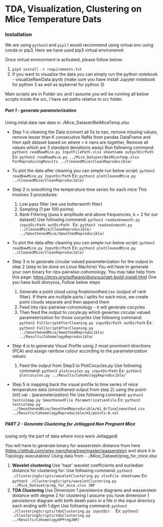 # TDA, Visualization, Clustering on Mice Temperature Dats

### Installation
We are using `python3` and `pip3`
I would recommend using virtual env using conda or pip3. Here we have used pip3 virtual environemnt

Once virtual environment is activated, please follow below:
1. `pip3 install -r requirements.txt`
2. If you want to visualize the data you can simply run the python notebook - visualizeRawData.ipynb (make sure you have install Jupyter notebook for python 3 as well as ipykernel for python 3)

Main scripts are in Folder src and I assume you will be running all below scripts inside the src, I have set paths relative to src folder.

##### Part 1 - generate parameterization
Using intial data raw data in ./Mice_Dataset/BeiMiceTemp.xlsx
* Step 1 is cleaning the Data 
    (convert all 0s to nan, remove missing values, remove lesser than K consecutive NaNs from pandas DataFrame and then split dataset based on where > k nans are together, Remove all values which are 3 standard deviations away)
    Run following command:
    `python3 readRawMice.py InputFilePath.xlsx sheetname outputDirPath`
    Ex: `python3 readRawMice.py ../Mice_Dataset/BeiMiceTemp.xlsx ForReproducingResults ../CleanedMice/CleanReproducible/`

* To plot the data after cleaning you can simple run below script:
    `python3 readRawMice.py InputDirPath`
    Ex: `python3 plotCleanedMice.py ../CleanedMice/CleanReproducible/ `

* Step 2 is smoothing the temperature time series for each mice
   This involves 3 procedures:
   1. Low pass filter (we use butterworth filter)
   2. Sampling (1 per 100 points)
   3. Rank Filtering (pass k amplitude and above frequencies, k = 2 for our dataset)
   Use following command:
   `python3 readandsmooth.py inputDirPath outDirPath `
   Ex: `python3 readandsmooth.py ../CleanedMice/CleanReproducible/ ../SmoothenedMice/SmoothedReproducible/  `

* To plot the data after cleaning you can simple run below script:
    `python3 readRawMice.py InputDirPath`
    Ex: `python3 plotCleanedMice.py ../CleanedMice/CleanReproducible/ `

* Step 3 is to generate circular valued parameterization for the output in step 2 (step to be done on Linux Machine)
You will have to generate your own binary for rips-pairwise-cohomology. You may take help from this page: https://mrzv.org/software/dionysus/get-build-install.html
One you have built dionysus, Follow below steps
    1. Generate a point cloud using finalsmoothed.csv (output of rank filter). If there are multiple parts / splits for each mice, we create point clouds separate and then append them
    2. Feed into rips-pairwise-cohomology - it will generate cocycles
    3. Then feed the output to cocyle.py which genertes circular valued parameterization for those cocycles
    Use following command:
    `python3 FullScriptAfterCleaning.py inputDirPath outDirPath`
    Ex: `python3 FullScriptAfterCleaning.py ../SmoothenedMice/SmoothedReproducible/ ../Results/CohomologyReproducible/`

* Step 4 is to generate Visual Profile using 2 most prominent directions (PCA) and assign rainbow colour according to the parameterization values:
    1. Feed the output from Step3 to PlotCocycles.py
    Use following command:
    `python3 plotcocyles.py inputDirPath`
    Ex: `python3 plotcocyles.py ../Results/CohomologyReproducible/`

* Step 5 is mapping back the visual profile to time series of mice temperature data (smoothened output from step 2)
using the point-(int).val - (parameterization) file
    Use following command:
    `python3 testcolmap.py SmoothenedFile ParametrizationFile`
    Ex: `python3 testcolmap.py ../SmoothenedMice/SmoothedReproducible/m1_0/finalsmoothed.csv ../Results/CohomologyReproducible/m1/points-0.val`

##### PART 2 - Generate Clustering for Jetlagged Non Pregnant Mice
(using only the part of data where mice were Jetlagged)

You will have to generate binary for wasserstein distance from here (https://github.com/grey-narn/hera/tree/master/wasserstein)
and store it in Topology executables!
Using data from - ./Mice_Dataset/preg_for_mice.xlsx
1. **Wavelet clustering**
Use 'haar' wavelet coefficients and eucledian distance for clustering for:
Use following command:
`python3 ./ClusteringScripts/waveletClustering.py xlsxFile sheetname`
Ex: `python3 ./ClusteringScripts/waveletClustering.py ../Mice_Dataset/preg_for_mice.xlsx JNP`
2. **TDA Clustering**
Use Dimension 1 persistence diagrams and wasserstein distance with degree 2 for clustering
I assume you have dimension 1 persistence diagram with birth death pairs in a file in the input directory each ending with 1.dgm
Use following command:
`python3 ./ClusteringScripts/tdaClustering.py inputDir  `
Ex: `python3 ./ClusteringScripts/tdaClustering.py ../Results/CohomologyOPPregJNP/  `